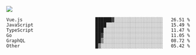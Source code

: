 ![](https://github-profile-summary-cards.vercel.app/api/cards/profile-details?username=igtm&theme=dracula)
<!--START_SECTION:waka-->

```text
Vue.js                           ██████▓░░░░░░░░░░░░░░░░░░   26.51 %
JavaScript                       ████░░░░░░░░░░░░░░░░░░░░░   15.49 %
TypeScript                       ███░░░░░░░░░░░░░░░░░░░░░░   11.47 %
Go                               ██▓░░░░░░░░░░░░░░░░░░░░░░   11.05 %
GraphQL                          ██▒░░░░░░░░░░░░░░░░░░░░░░   08.72 %
Other                            █▒░░░░░░░░░░░░░░░░░░░░░░░   05.42 %
```

<!--END_SECTION:waka-->
